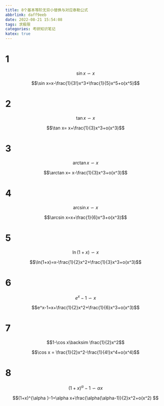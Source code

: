 ```yaml
---
title: 8个基本等阶无穷小替换与对应泰勒公式
abbrlink: daff9eeb
date: 2022-08-21 15:54:08
tags: 求极限
categories: 考研知识笔记
katex: true
---
```


# 1

$$\sin x\backsim x$$

$$\sin x=x-\frac{1}{3!}x^3+\frac{1}{5}x^5+o(x^5)$$

# 2

$$\tan x\backsim x$$

$$\tan x= x+\frac{1}{3}x^3+o(x^3)$$

# 3

$$\arctan x\backsim x$$

$$\arctan x= x-\frac{1}{3}x^3+o(x^3)$$

# 4

$$\arcsin x\backsim x$$

$$\arcsin x=x+\frac{1}{6}x^3+o(x^3)$$

# 5

$$\ln(1+x)\backsim x$$

$$\ln(1+x)=x-\frac{1}{2}x^2+\frac{1}{3}x^3+o(x^3)$$

# 6

$$e^x-1\backsim x$$

$$e^x-1=x+\frac{1}{2}x^2+\frac{1}{6}x^3+o(x^3)$$

# 7

$$1-\cos x\backsim \frac{1}{2}x^2$$

$$\cos x = \frac{1}{2}x^2-\frac{1}{4!}x^4+o(x^4)$$

# 8

$$(1+x)^{\alpha }-1\backsim \alpha x$$

$$(1+x)^{\alpha }-1=\alpha x+\frac{\alpha(\alpha-1)}{2}x^2+o(x^2) $$